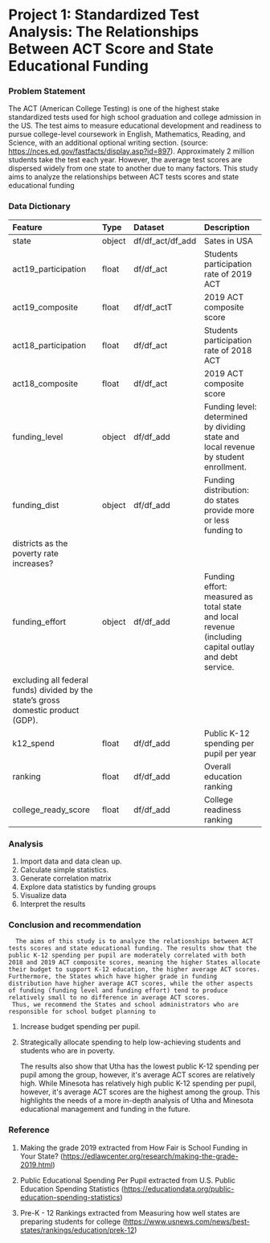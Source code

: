 # Project 1: Standardized Test Analysis: The Relationships Between ACT Score and State Educational Funding

### Problem Statement

The ACT (American College Testing) is one of the highest stake standardized tests used for high school graduation and college admission in the US. The test aims to measure educational development and readiness to pursue college-level coursework in English, Mathematics, Reading, and Science, with an additional optional writing section. (source: https://nces.ed.gov/fastfacts/display.asp?id=897). Approximately 2 million students take the test each year. However, the average test scores are dispersed widely from one state to another due to many factors. This study aims to analyze the relationships between ACT tests scores and state educational funding


### Data Dictionary

|Feature|Type|Dataset|Description|
|:--------|:------|:---------|:-------------|
|state|object|df/df_act/df_add|Sates in USA| 
|act19_participation|float|df/df_act| Students participation rate of 2019 ACT| 
|act19_composite|float|df/df_actT|2019 ACT composite score| 
|act18_participation|float|df/df_act| Students participation rate of 2018 ACT| 
|act18_composite|float|df/df_act|2019 ACT composite score| 
|funding_level|object|df/df_add|Funding level: determined by dividing state and local revenue by student enrollment. | 
|funding_dist |object|df/df_add|Funding distribution: do states provide more or less funding to
districts as the poverty rate increases?| 
|funding_effort|object|df/df_add| Funding effort: measured as total state and local revenue (including capital outlay and debt service.
excluding all federal funds) divided by the state’s gross domestic product (GDP).| 
|k12_spend |float|df/df_add| Public K-12 spending per pupil per year| 
|ranking |float|df/df_add| Overall education ranking| 
|college_ready_score|float|df/df_add|College readiness ranking| 


### Analysis

1. Import data and data clean up.
2. Calculate simple statistics.
3. Generate correlation matrix
4. Explore data statistics by funding groups
5. Visualize data 
6. Interpret the results


### Conclusion and recommendation

      The aims of this study is to analyze the relationships between ACT tests scores and state educational funding. The results show that the public K-12 spending per pupil are moderately correlated with both 2018 and 2019 ACT composite scores, meaning the higher States allocate their budget to support K-12 education, the higher average ACT scores. Furthermore, the States which have higher grade in funding distribution have higher average ACT scores, while the other aspects of funding (funding level and funding effort) tend to produce relatively small to no difference in average ACT scores.
     Thus, we recommend the States and school administrators who are responsible for school budget planning to 
1.	Increase budget spending per pupil. 
2.	Strategically allocate spending to help low-achieving students and students who are in poverty.

      The results also show that Utha has the lowest public K-12 spending per pupil among the group, however, it's average ACT scores are relatively high. While Minesota has relatively high public K-12 spending per pupil, however, it's average ACT scores are the highest among the group. This highlights the needs of a more in-depth analysis of Utha and Minesota educational management and funding in the future. 


### Reference 

1. Making the grade 2019 extracted from How Fair is School Funding in Your State? (https://edlawcenter.org/research/making-the-grade-2019.html)

2. Public Educational Spending Per Pupil extracted from U.S. Public Education Spending Statistics (https://educationdata.org/public-education-spending-statistics)

3. Pre-K - 12 Rankings extracted from Measuring how well states are preparing students for college (https://www.usnews.com/news/best-states/rankings/education/prek-12)
